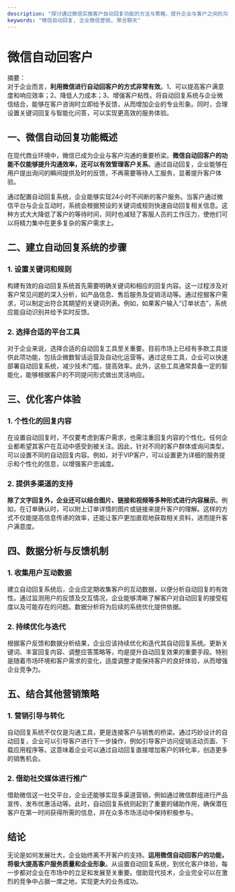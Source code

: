 ```yaml
---
description: "探讨通过微信实施客户自动回复功能的方法与策略，提升企业与客户之间的沟通效率。"
keywords: "微信自动回复, 企业微信营销, 聚合聊天"
---
```

# 微信自动回客户

摘要：  
对于企业而言，**利用微信进行自动回客户的方式非常有效**。1、可以提高客户满意度和响应效率；2、降低人力成本；3、增强客户粘性。将自动回复系统与企业微信结合，能够在客户咨询时立即给予反馈，从而增加企业的专业形象。同时，合理设置关键词回复与智能化问答，可以实现更高效的服务体验。

## 一、微信自动回复功能概述

在现代商业环境中，微信已成为企业与客户沟通的重要桥梁。**微信自动回客户的功能不仅能够提升沟通效率，还可以有效管理客户关系**。通过自动回复，企业能够在用户提出询问的瞬间提供及时的反馈，不再需要等待人工服务，显著提升客户体验。

通过配置自动回复系统，企业能够实现24小时不间断的客户服务。当客户通过微信平台与企业互动时，系统会根据预设的关键词或规则快速自动回复相关信息。这种方式大大降低了客户的等待时间，同时也减轻了客服人员的工作压力，使他们可以将精力集中在更多复杂的客户需求上。

## 二、建立自动回复系统的步骤

### 1. 设置关键词和规则

构建有效的自动回复系统首先需要明确关键词和相应的回复内容。这一过程涉及对客户常见问题的深入分析，如产品信息、售后服务及促销活动等。通过挖掘客户需求，可以制定出符合其期望的关键词列表。例如，如果客户输入“订单状态”，系统应能自动识别并给予实时反馈。

### 2. 选择合适的平台工具

对于企业来说，选择合适的自动回复工具至关重要。目前市场上已经有多款工具提供此项功能，包括企微数智话运营及自动化运营等。通过这些工具，企业可以快速部署自动回复系统，减少技术门槛，提高效率。此外，这些工具通常具备一定的智能化，能够根据客户的不同提问形式做出灵活响应。

## 三、优化客户体验

### 1. 个性化的回复内容

在设置自动回复时，不仅要考虑到客户需求，也需注重回复内容的个性化。任何企业都希望其客户在互动中感受到被关注。因此，针对不同的客户群体或询问类型，可以设置不同的自动回复内容。例如，对于VIP客户，可以设置更为详细的服务提示和个性化的信息，以增强客户忠诚度。

### 2. 提供多渠道的支持

**除了文字回复外，企业还可以结合图片、链接和视频等多种形式进行内容展示**。例如，在订单确认时，可以附上订单详情的图片或链接来提升客户的理解。这样的方式不仅能提高信息传递的效率，还能让客户更加直观地获取相关资料，进而提升客户满意度。

## 四、数据分析与反馈机制

### 1. 收集用户互动数据

建立自动回复系统后，企业应定期收集客户的互动数据，以便分析自动回复的有效性。通过监测用户的反馈及交互情况，企业能够清晰了解客户对自动回复的接受程度以及可能存在的问题。数据分析将为后续的系统优化提供依据。

### 2. 持续优化与迭代

根据客户反馈和数据分析结果，企业应该持续优化和迭代其自动回复系统。更新关键词、丰富回复内容、调整应答策略等，均是提升自动回复效果的重要手段。特别是随着市场环境和客户需求的变化，适度调整才能保持客户的良好体验，从而增强企业竞争力。

## 五、结合其他营销策略

### 1. 营销引导与转化

自动回复系统不仅仅是沟通工具，更是连接客户与销售的桥梁。通过巧妙设计的自动回复，企业可以引导客户进行下一步操作，例如引导客户访问促销活动页面、下载应用程序等。这意味着企业可以通过自动回复直接增加客户的转化率，创造更多的销售机会。

### 2. 借助社交媒体进行推广

借助微信这一社交平台，企业还能够实现多渠道营销，例如通过微信群组进行产品宣传、发布优惠活动等。此时，自动回复系统则起到了重要的辅助作用，确保潜在客户在第一时间获得所需的信息，并在众多市场活动中保持积极参与。

## 结论

无论是如何发展壮大，企业始终离不开客户的支持。**运用微信自动回客户的功能，将极大提高客户服务质量和企业形象**。从设置自动回复系统，到优化客户体验，每一步都对企业在市场中的立足和发展至关重要。借助现代技术，企业完全可以在激烈的竞争中占据一席之地，实现更大的业务成功。
